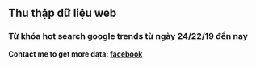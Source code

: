 ## Thu thập dữ liệu web
### Từ khóa hot search google trends từ ngày 24/22/19 đến nay

__Contact me to get more data: [facebook](https://www.facebook.com/minhkha911)__
